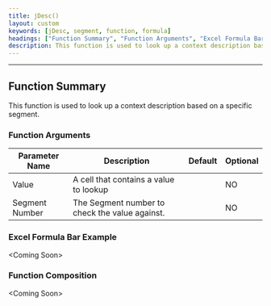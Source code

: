 ```yaml
---
title: jDesc()
layout: custom
keywords: [jDesc, segment, function, formula]
headings: ["Function Summary", "Function Arguments", "Excel Formula Bar Example", "Function Composition"]
description: This function is used to look up a context description based on a specific segment. 
---
```

* * *

##  Function Summary 

This function is used to look up a context description based on a specific segment. 

###  Function Arguments   

| Parameter Name | Description                                    | Default | Optional |
| -------------- | ---------------------------------------------- | ------- | -------- |
| Value          | A cell that contains a value to lookup         |         | NO       |
| Segment Number | The Segment number to check the value against. |         | NO       |

### Excel Formula Bar Example

&lt;Coming Soon&gt;

###  Function Composition   

&lt;Coming Soon&gt;